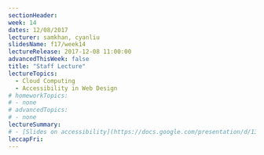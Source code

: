 ```yaml
---
sectionHeader:
week: 14
dates: 12/08/2017
lecturer: samkhan, cyanliu
slidesName: f17/week14
lectureRelease: 2017-12-08 11:00:00
advancedThisWeek: false
title: "Staff Lecture"
lectureTopics:
  - Cloud Computing
  - Accessibility in Web Design
# homeworkTopics:
# - none
# advancedTopics:
# - none
lectureSummary:
# - [Slides on accessibility](https://docs.google.com/presentation/d/13M6HiQ2x8nrUb1XMWquslF2LqdrNg-cb_3-UM-qm6CU/edit?usp=sharing)
leccapFri:
---
```

